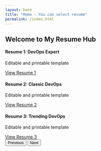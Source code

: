 ```yaml
---
layout: base
title: "Home - You can select resume"
permalink: /index.html
---
```


<div class="container mt-5">
    <h2>Welcome to My Resume Hub</h2>
    <div id="resumeCarousel" class="carousel slide" data-bs-ride="carousel">
        <div class="carousel-inner">
            <div class="carousel-item active">
                <h4>Resume 1: DevOps Expert</h4>
                <p>Editable and printable template</p>
                <a href="resume1.html" class="btn btn-primary">View Resume 1</a>
            </div>
            <div class="carousel-item">
                <h4>Resume 2: Classic DevOps</h4>
                <p>Editable and printable template</p>
                <a href="resume2.html" class="btn btn-primary">View Resume 2</a>
            </div>
            <div class="carousel-item">
                <h4>Resume 3: Trending DevOps</h4>
                <p>Editable and printable template</p>
                <a href="resume3.html" class="btn btn-primary">View Resume 3</a>
            </div>
        </div>
        <button class="carousel-control-prev" type="button" data-bs-target="#resumeCarousel" data-bs-slide="prev">
            <span class="carousel-control-prev-icon" aria-hidden="true"></span>
            <span class="visually-hidden">Previous</span>
        </button>
        <button class="carousel-control-next" type="button" data-bs-target="#resumeCarousel" data-bs-slide="next">
            <span class="carousel-control-next-icon" aria-hidden="true"></span>
            <span class="visually-hidden">Next</span>
        </button>
    </div>
</div>
